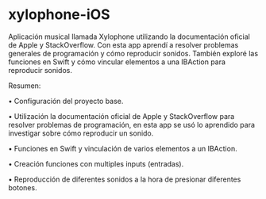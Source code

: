 # xylophone-iOS

Aplicación musical llamada Xylophone utilizando la documentación oficial de Apple y StackOverflow. Con esta app aprendí a resolver problemas generales de programación y cómo reproducir sonidos. También exploré las funciones en Swift y cómo vincular elementos a una IBAction para reproducir sonidos.


Resumen:

•	Configuración del proyecto base.

•	Utilización la documentación oficial de Apple y StackOverflow para resolver problemas de programación, en esta app se usó lo aprendido para investigar sobre cómo reproducir un sonido.

•	Funciones en Swift y vinculación de varios elementos a un IBAction.

•	Creación funciones con multiples inputs (entradas).

•	Reproducción de diferentes sonidos a la hora de presionar diferentes botones.
